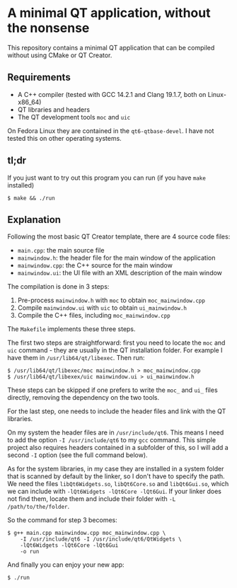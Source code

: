 # A minimal QT application, without the nonsense

This repository contains a minimal QT application that can be compiled
without using CMake or QT Creator.

## Requirements

* A C++ compiler (tested with GCC 14.2.1 and Clang 19.1.7, both on Linux-x86_64)
* QT libraries and headers
* The QT development tools `moc` and `uic`

On Fedora Linux they are contained in the `qt6-qtbase-devel`. I have
not tested this on other operating systems.

## tl;dr

If you just want to try out this program you can run (if you have `make` installed)

```
$ make && ./run
```

## Explanation

Following the most basic QT Creator template, there are 4 source code files:

* `main.cpp`: the main source file
* `mainwindow.h`: the header file for the main window of the application
* `mainwindow.cpp`: the C++ source for the main window
* `mainwindow.ui`: the UI file with an XML description of the main window

The compilation is done in 3 steps:

1. Pre-process `mainwindow.h` with `moc` to obtain `moc_mainwindow.cpp`
2. Compile `mainwindow.ui` with `uic` to obtain `ui_mainwindow.h`
3. Compile the C++ files, including `moc_mainwindow.cpp`

The `Makefile` implements these three steps.

The first two steps are straightforward: first you need to locate the
`moc` and `uic` command - they are usually in the QT installation
folder. For example I have them in `/usr/lib64/qt/libexec`. Then run:

```
$ /usr/lib64/qt/libexec/moc mainwindow.h > moc_mainwindow.cpp
$ /usr/lib64/qt/libexex/uic mainwindow.ui > ui_mainwindow.h
```

These steps can be skipped if one prefers to write the `moc_` and `ui_`
files directly, removing the dependency on the two tools.

For the last step, one needs to include the header files and link with
the QT libraries.

On my system the header files are in `/usr/include/qt6`. This means I
need to add the option `-I /usr/include/qt6` to my `gcc` command. This
simple project also requires headers contained in a subfolder of this,
so I will add a second `-I` option (see the full command below).

As for the system libraries, in my case they are installed in a system
folder that is scanned by default by the linker, so I don't have to
specify the path.  We need the files `libQt6Widgets.so`, `libQt6Core.so`
and `libQt6Gui.so`, which we can include with
`-lQt6Widgets -lQt6Core -lQt6Gui`. If your linker does not find them,
locate them and include their folder with `-L /path/to/the/folder`.

So the command for step 3 becomes:

```
$ g++ main.cpp mainwindow.cpp moc_mainwindow.cpp \
	-I /usr/include/qt6 -I /usr/include/qt6/QtWidgets \
	-lQt6Widgets -lQt6Core -lQt6Gui
	-o run
```

And finally you can enjoy your new app:

```
$ ./run
```
